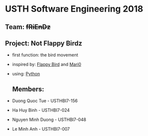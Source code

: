 # USTH **Software Engineering 2018**
## Team: ~~fRiEnDz~~
## Project: Not Flappy Birdz


* first function: the bird movement
* inspired by: [Flappy Bird](https://en.wikipedia.org/wiki/Flappy_Bird) and [Mari0](http://stabyourself.net/mari0/)
* using: [Python](https://www.python.org/)
    
    
    ## Members:

* Duong Quoc Tue - USTHBI7-156
* Ha Huy Binh - USTHBI7-024
* Nguyen Minh Duong - USTHBI7-048
* Le Minh Anh - USTHBI7-007
